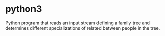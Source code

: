 # python3
Python program that reads an input stream defining a family tree and determines different specializations of related between people in the tree.
